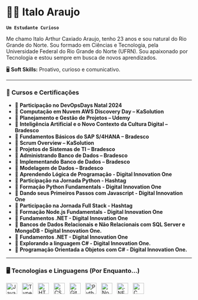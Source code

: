 # 👨‍💻 Italo Araujo

**`Um Estudante Curioso`**

Me chamo Italo Arthur Caxiado Araujo, tenho 23 anos e sou natural do Rio Grande do Norte. Sou formado em Ciências e Tecnologia, pela Universidade Federal do Rio Grande do Norte (UFRN). Sou apaixonado por Tecnologia e estou sempre em busca de novos aprendizados.

🖥️ **Soft Skills:** Proativo, curioso e comunicativo.

---
### 📜 Cursos e Certificações

- 📌 **Participação no DevOpsDays Natal 2024**  
- 📌 **Computação em Nuvem AWS Discovery Day – KaSolution**  
- 📌 **Planejamento e Gestão de Projetos – Udemy**  
- 📌 **Inteligência Artificial e o Novo Contexto da Cultura Digital – Bradesco**  
- 📌 **Fundamentos Básicos do SAP S/4HANA – Bradesco**  
- 📌 **Scrum Overview – KaSolution**  
- 📌 **Projetos de Sistemas de TI – Bradesco**  
- 📌 **Administrando Banco de Dados – Bradesco**  
- 📌 **Implementando Banco de Dados – Bradesco**  
- 📌 **Modelagem de Dados – Bradesco**
- 📌 **Aprendendo Lógica de Programação - Digital Innovation One**
- 📌 **Participação na Jornada Python - Hashtag**  
- 📌 **Formação Python Fundamentals - Digital Innovation One**
- 📌 **Dando seus Primeiros Passos com Javascript - Digital Innovation One**
- 📌 **Participação na Jornada Full Stack - Hashtag**
- 📌 **Formação Node.js Fundamentals - Digital Innovation One**
- 📌 **Fundamentos .NET - Digital Innovation One**
- 📌 **Bancos de Dados Relacionais e Não Relacionais com SQL Server e MongoDB - Digital Innovation One.**
- 📌 **Fundamentos .NET - Digital Innovation One**
- 📌 **Explorando a linguagem C# - Digital Innovation One.**
- 📌 **Programação Orientada a Objetos com C# - Digital Innovation One.**
  
---
### 🖥️ Tecnologias e Linguagens (Por Enquanto...)

<img 
    align="left" 
    alt="JavaScript" 
    title="JavaScript"
    width="30px" 
    style="padding-right: 10px;" 
    src="https://cdn.jsdelivr.net/gh/devicons/devicon@latest/icons/javascript/javascript-original.svg" 
/>
<img 
    align="left" 
    alt="Typescript" 
    title="Typescript"
    width="30px" 
    style="padding-right: 10px;" 
    src="https://cdn.jsdelivr.net/gh/devicons/devicon@latest/icons/typescript/typescript-original.svg"     
/>
<img 
    align="left" 
    alt="HTML"
    title="HTML" 
    width="30px" 
    style="padding-right: 10px;" 
    src="https://cdn.jsdelivr.net/gh/devicons/devicon@latest/icons/html5/html5-original.svg" 
/>
<img 
    align="left" 
    alt="CSS" 
    title="CSS"
    width="30px" 
    style="padding-right: 10px;" 
    src="https://cdn.jsdelivr.net/gh/devicons/devicon@latest/icons/css3/css3-original.svg" 
/>
<img 
    align="left" 
    alt="Git" 
    title="Git"
    width="30px" 
    style="padding-right: 10px;" 
    src="https://cdn.jsdelivr.net/gh/devicons/devicon@latest/icons/git/git-original.svg" 
/>
<img 
    align="left" 
    alt="Python" 
    title="Python"
    width="30px" 
    style="padding-right: 10px;" 
    src="https://cdn.jsdelivr.net/gh/devicons/devicon@latest/icons/python/python-original.svg" 
/>

<img 
    align="left" 
    alt="Nodejs" 
    title="Nodejs"
    width="30px" 
    style="padding-right: 10px;" 
    src="https://cdn.jsdelivr.net/gh/devicons/devicon@latest/icons/nodejs/nodejs-plain-wordmark.svg"             
/>

<img 
    align="left" 
    alt=".NET" 
    title=".NET"
    width="30px" 
    style="padding-right: 10px;" 
    src="https://cdn.jsdelivr.net/gh/devicons/devicon@latest/icons/dot-net/dot-net-plain-wordmark.svg"     
/>
<img 
    align="left" 
    alt="C Sharp" 
    title="C Sharp"
    width="30px" 
    style="padding-right: 10px;" 
    src="https://cdn.jsdelivr.net/gh/devicons/devicon@latest/icons/csharp/csharp-original.svg"    
/>
          
<br/>
<br/>

